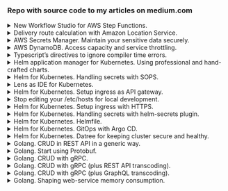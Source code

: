 ### Repo with source code to my articles on medium.com

<details>
  <summary>New Workflow Studio for AWS Step Functions.</summary>
  <p>[**workflow-studio**](workflow-studio)<br>
  https://fenyuk.medium.com/new-workflow-studio-for-aws-step-functions-b1d3ca9a6c18</p>
</details>

<details>
  <summary>Delivery route calculation with Amazon Location Service.</summary>
  <p>[**locations-and-maps**](locations-and-maps)<br>
  https://fenyuk.medium.com/delivery-route-calculation-with-amazon-location-service-4c346f49fafd</p>
</details>

<details>
  <summary>AWS Secrets Manager. Maintain your sensitive data securely.</summary>
  <p>[**secrets**](secrets)<br>
  https://medium.com/@fenyuk/aws-secrets-manager-maintain-your-sensitive-data-securely-6fb1415def6a</p>
</details>

<details>
  <summary>AWS DynamoDB. Access capacity and service throttling.</summary>
  <p>[**throttling**](throttling)<br>
  https://medium.com/@fenyuk/aws-dynamodb-access-capacity-and-service-throttling-1ddd75b6a189</p>
</details>

<details>
  <summary>Typescript’s directives to ignore compiler time errors.</summary>
  <p>[**TS ignore errors**](TS ignore errors)<br>
  https://fenyuk.medium.com/typescripts-directives-to-ignore-compiler-time-errors-aff374d4fc59</p>
</details>

<details>
  <summary>Helm application manager for Kubernetes. Using professional and hand-crafted charts.</summary>
  <p>[**helm-basics**](helm-basics)<br>
  https://fenyuk.medium.com/helm-application-manager-for-kubernetes-using-professional-and-hand-crafted-charts-cfb525350e05
</p>
</details>

<details>
  <summary>Helm for Kubernetes. Handling secrets with SOPS.</summary>
  <p>[**helm-secrets-sops**](helm-secrets-sops)<br>
  https://fenyuk.medium.com/helm-for-kubernetes-handling-secrets-with-sops-d8149df6eda4
</p>
</details>

<details>
  <summary>Lens as IDE for Kubernetes.</summary>
  <p>[**lens-for-k8s**](lens-for-k8s)<br>
  https://fenyuk.medium.com/lens-as-ide-for-kubernetes-5a4f7e0a0235
</p>
</details>

<details>
  <summary>Helm for Kubernetes. Setup ingress as API gateway.</summary>
  <p>[**helm-ingress**](helm-ingress)<br>
  https://fenyuk.medium.com/helm-for-kubernetes-setup-ingress-as-api-gateway-64e1b309241b
</p>
</details>

<details>
  <summary>Stop editing your /etc/hosts for local development.</summary>
  <p>[**no-hosts-edits**](no-hosts-edits)<br>
  https://fenyuk.medium.com/stop-editing-your-etc-hosts-for-local-development-dcb2522de33d
  </p>
</details>

<details>
  <summary>Helm for Kubernetes. Setup ingress with HTTPS.</summary>
  <p>[**helm-ingress-https**](helm-ingress-https)<br>
  https://fenyuk.medium.com/helm-for-kubernetes-setup-ingress-with-https-21462bb9365e
  </p>
</details>

<details>
  <summary>Helm for Kubernetes. Handling secrets with helm-secrets plugin.</summary>
  <p>[**helm-secrets-helm-plugin**](helm-secrets-helm-plugin)<br>
  https://fenyuk.medium.com/helm-for-kubernetes-handling-secrets-with-helm-secrets-plugin-4e31f6f3e306
  </p>
</details>

<details>
  <summary>Helm for Kubernetes. Helmfile.</summary>
  <p>[**helm-helmfile**](helm-helmfile)<br>
  https://fenyuk.medium.com/helm-for-kubernetes-helmfile-c22d1ab5e604
  </p>
</details>

<details>
  <summary>Helm for Kubernetes. GitOps with Argo CD.</summary>
  <p>[**helm-argo**](helm-argo)<br>
  https://fenyuk.medium.com/helm-for-kubernetes-gitops-with-argo-cd-c8f80330596
  </p>
</details>

<details>
  <summary>Helm for Kubernetes. Datree for keeping cluster secure and healthy.</summary>
  <p>[**helm-datree**](helm-datree)<br>
  https://fenyuk.medium.com/helm-for-kubernetes-datree-for-keeping-cluster-secure-and-healthy-6fbd10f0d958
  </p>
</details>

<details>
  <summary>Golang. CRUD in REST API in a generic way.</summary>
  <p>[**go-generic-rest**](go-generic-rest)<br>
  https://fenyuk.medium.com/golang-crud-in-rest-api-in-a-generic-way-9c395a60309e
  </p>
</details>

<details>
  <summary>Golang. Start using Protobuf.</summary>
  <p>[**go-rest-protobuf**](go-rest-protobuf)<br>
  https://medium.com/@fenyuk/golang-start-using-protobuf-8b9f2ba032e
  </p>
</details>

<details>
  <summary>Golang. CRUD with gRPC.</summary>
  <p>[**go-grpc**](go-grpc)<br>
  https://fenyuk.medium.com/golang-crud-with-grpc-30473817ec94
  </p>
</details>

<details>
  <summary>Golang. CRUD with gRPC (plus REST API transcoding).</summary>
  <p>[**go-grpc-with-rest**](go-grpc-with-rest)<br>
  https://fenyuk.medium.com/golang-crud-with-grpc-plus-rest-api-transcoding-80b020430bb2
  </p>
</details>

<details>
  <summary>Golang. CRUD with gRPC (plus GraphQL transcoding).</summary>
  <p>[**go-protobuf-graphql**](go-protobuf-graphql)<br>
  https://fenyuk.medium.com/golang-crud-with-grpc-plus-graphql-transcoding-112467bd9087
  </p>
</details>

<details>
  <summary>Golang. Shaping web-service memory consumption.</summary>
  <p>[**go-shaping-memory**](go-shaping-memory)<br>
  https://fenyuk.medium.com/golang-shaping-web-service-memory-consumption-51902fff7a50
  </p>
</details>

